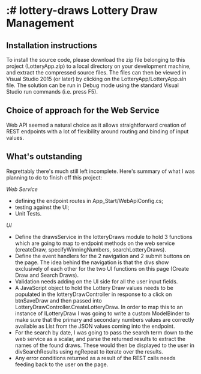 :# lottery-draws
Lottery Draw Management
=======================

Installation instructions
-------------------------
To install the source code, please download the zip file belonging to this project (LotteryApp.zip) to a local directory on your development machine, and extract the compressed source files.
The files can then be viewed in Visual Studio 2015 (or later) by clicking on the LotteryApp/LotteryApp.sln file.
The solution can be run in Debug mode using the standard Visual Studio run commands (i.e. press F5).

Choice of approach for the Web Service
--------------------------------------
Web API seemed a natural choice as it allows straightforward creation of REST endpoints with a lot of flexibility around routing and binding of input values.

What's outstanding
------------------
Regrettably there's much still left incomplete. Here's summary of what I was planning to do to finish off this project:

*Web Service*
- defining the endpoint routes in App_Start/WebApiConfig.cs;
- testing against the UI;
- Unit Tests.

*UI*
- Define the drawsService in the lotteryDraws module to hold 3 functions which are going to map to endpoint methods on the web service (createDraw, specifyWinningNumbers, searchLotteryDraws).
- Define the event handlers for the 2 navigation and 2 submit buttons on the page. The idea behind the navigation is that the divs show exclusively of each other for the two UI functions on this page (Create Draw and Search Draws).
- Validation needs adding on the UI side for all the user input fields.
- A JavaScript object to hold the Lottery Draw values needs to be populated in the lotteryDrawController in response to a click on btnSaveDraw and then passed into LotteryDrawController.CreateLotteryDraw. In order to map this to an instance of ILotteryDraw I was going to write a custom ModelBinder to make sure that the primary and secondary numbers values are correctly available as List<int> from the JSON values coming into the endpoint.
- For the search by date, I was going to pass the search term down to the web service as a scalar, and parse the returned results to extract the names of the found draws. These would then be displayed to the user in divSearchResults using ngRepeat to iterate over the results.
- Any error conditions returned as a result of the REST calls needs feeding back to the user on the page.
